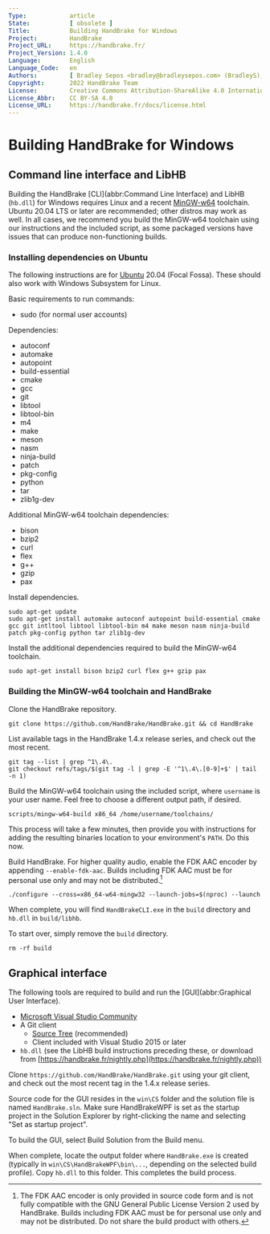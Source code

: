 ```yaml
---
Type:            article
State:           [ obsolete ]
Title:           Building HandBrake for Windows
Project:         HandBrake
Project_URL:     https://handbrake.fr/
Project_Version: 1.4.0
Language:        English
Language_Code:   en
Authors:         [ Bradley Sepos <bradley@bradleysepos.com> (BradleyS), Scott (s55) ]
Copyright:       2022 HandBrake Team
License:         Creative Commons Attribution-ShareAlike 4.0 International
License_Abbr:    CC BY-SA 4.0
License_URL:     https://handbrake.fr/docs/license.html
---
```


Building HandBrake for Windows
==============================

## Command line interface and LibHB

Building the HandBrake [CLI](abbr:Command Line Interface) and LibHB (`hb.dll`) for Windows requires Linux and a recent [MinGW-w64](https://mingw-w64.org/) toolchain. Ubuntu 20.04 LTS or later are recommended; other distros may work as well. In all cases, we recommend you build the MinGW-w64 toolchain using our instructions and the included script, as some packaged versions have issues that can produce non-functioning builds.

### Installing dependencies on Ubuntu

The following instructions are for [Ubuntu](https://www.ubuntu.com) 20.04 (Focal Fossa).
These should also work with Windows Subsystem for Linux.

Basic requirements to run commands:

- sudo (for normal user accounts)

Dependencies:

- autoconf
- automake
- autopoint
- build-essential
- cmake
- gcc
- git
- libtool
- libtool-bin
- m4
- make
- meson
- nasm
- ninja-build
- patch
- pkg-config
- python
- tar
- zlib1g-dev

Additional MinGW-w64 toolchain dependencies:

- bison
- bzip2
- curl
- flex
- g++
- gzip
- pax

Install dependencies.

    sudo apt-get update
    sudo apt-get install automake autoconf autopoint build-essential cmake gcc git intltool libtool libtool-bin m4 make meson nasm ninja-build patch pkg-config python tar zlib1g-dev

Install the additional dependencies required to build the MinGW-w64 toolchain.

    sudo apt-get install bison bzip2 curl flex g++ gzip pax


### Building the MinGW-w64 toolchain and HandBrake

Clone the HandBrake repository.

    git clone https://github.com/HandBrake/HandBrake.git && cd HandBrake

List available tags in the HandBrake 1.4.x release series, and check out the most recent.

    git tag --list | grep ^1\.4\.
    git checkout refs/tags/$(git tag -l | grep -E '^1\.4\.[0-9]+$' | tail -n 1)

Build the MinGW-w64 toolchain using the included script, where `username` is your user name. Feel free to choose a different output path, if desired.

    scripts/mingw-w64-build x86_64 /home/username/toolchains/

This process will take a few minutes, then provide you with instructions for adding the resulting binaries location to your environment's `PATH`. Do this now.

Build HandBrake. For higher quality audio, enable the FDK AAC encoder by appending `--enable-fdk-aac`. Builds including FDK AAC must be for personal use only and may not be distributed.[^fdk-aac-license]

    ./configure --cross=x86_64-w64-mingw32 --launch-jobs=$(nproc) --launch

When complete, you will find `HandBrakeCLI.exe` in the `build` directory and `hb.dll` in `build/libhb`.

To start over, simply remove the `build` directory.

    rm -rf build


## Graphical interface

The following tools are required to build and run the [GUI](abbr:Graphical User Interface).

- [Microsoft Visual Studio Community](https://www.visualstudio.com/vs/community/)
- A Git client
  - [Source Tree](https://www.sourcetreeapp.com) (recommended)
  - Client included with Visual Studio 2015 or later
- `hb.dll` (see the LibHB build instructions preceding these, or download from [https://handbrake.fr/nightly.php](https://handbrake.fr/nightly.php))


Clone `https://github.com/HandBrake/HandBrake.git` using your git client, and check out the most recent tag in the 1.4.x release series.

Source code for the GUI resides in the `win\CS` folder and the solution file is named `HandBrake.sln`. Make sure HandBrakeWPF is set as the startup project in the Solution Explorer by right-clicking the name and selecting "Set as startup project".

To build the GUI, select Build Solution from the Build menu.

When complete, locate the output folder where `HandBrake.exe` is created (typically in `win\CS\HandBrakeWPF\bin\...`, depending on the selected build profile). Copy `hb.dll` to this folder. This completes the build process.

[^fdk-aac-license]: The FDK AAC encoder is only provided in source code form and is not fully compatible with the GNU General Public License Version 2 used by HandBrake. Builds including FDK AAC must be for personal use only and may not be distributed. Do not share the build product with others.
